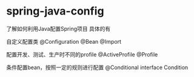 # spring-java-config
了解如何利用Java配置Spring项目
具体的有

自定义配置类
@Configuration
@Bean
@Import

配置开发、测试、生产时不同的profile
@ActiveProfile
@Profile

条件配置bean，按照一定的规则进行配置
@Conditional
interface Condition
